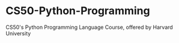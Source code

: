 # CS50-Python-Programming
CS50's  Python Programming Language Course, offered by Harvard University
